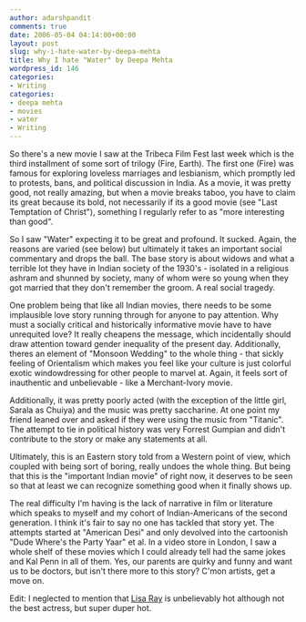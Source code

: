 ```yaml
---
author: adarshpandit
comments: true
date: 2006-05-04 04:14:00+00:00
layout: post
slug: why-i-hate-water-by-deepa-mehta
title: Why I hate "Water" by Deepa Mehta
wordpress_id: 146
categories:
- Writing
categories:
- deepa mehta
- movies
- water
- Writing
---
```


So there's a new movie I saw at the Tribeca Film Fest last week which is the third installment of some sort of trilogy (Fire, Earth). The first one (Fire) was famous for exploring loveless marriages and lesbianism, which promptly led to protests, bans, and political discussion in India. As a movie, it was pretty good, not really amazing, but when a movie breaks taboo, you have to claim its great because its bold, not necessarily if its a good movie (see "Last Temptation of Christ"), something I regularly refer to as "more interesting than good".   
  
So I saw "Water" expecting it to be great and profound. It sucked. Again, the reasons are varied (see below) but ultimately it takes an important social commentary and drops the ball. The base story is about widows and what a terrible lot they have in Indian society of the 1930's - isolated in a religious ashram and shunned by society, many of whom were so young when they got married that they don't remember the groom. A real social tragedy.   
  
One problem being that like all Indian movies, there needs to be some implausible love story running through for anyone to pay attention. Why must a socially critical and historically informative movie have to have unrequited love? It really cheapens the message, which incidentally should draw attention toward gender inequality of the present day. Additionally, theres an element of "Monsoon Wedding" to the whole thing - that sickly feeling of Orientalism which makes you feel like your culture is just colorful exotic windowdressing for other people to marvel at. Again, it feels sort of inauthentic and unbelievable - like a Merchant-Ivory movie.   
  
Additionally, it was pretty poorly acted (with the exception of the little girl, Sarala as Chuiya) and the music was pretty saccharine. At one point my friend leaned over and asked if they were using the music from "Titanic". The attempt to tie in political history was very Forrest Gumpian and didn't contribute to the story or make any statements at all.   
  
Ultimately, this is an Eastern story told from a Western point of view, which coupled with being sort of boring, really undoes the whole thing. But being that this is the "important Indian movie" of right now, it deserves to be seen so that at least we can recognize something good when it finally shows up.   
  
The real difficulty I'm having is the lack of narrative in film or literature which speaks to myself and my cohort of Indian-Americans of the second generation. I think it's fair to say no one has tackled that story yet. The attempts started at "American Desi" and only devolved into the cartoonish "Dude Where's the Party Yaar" et al. In a video store in London, I saw a whole shelf of these movies which I could already tell had the same jokes and Kal Penn in all of them. Yes, our parents are quirky and funny and want us to be doctors, but isn't there more to this story? C'mon artists, get a move on.  
  
Edit: I neglected to mention that [Lisa Ray](http://images.google.com/images?svnum=10&hl=en&lr=&safe=off&client=firefox-a&rls=org.mozilla%3Aen-US%3Aofficial&q=%22lisa+ray%22&btnG=Search) is unbelievably hot although not the best actress, but super duper hot.
